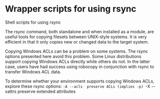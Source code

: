 # Wrapper scripts for using rsync
Shell scripts for using rsync

The rsync command, both standalone and when installed as a module, are useful tools for copying filesets between UNIX-style systems. It is very efficient in that it only copies new or changed data to the target system.

Copying Windows ACLs can be a problem on some systems. The rsync options presented here avoid this problem. Some Linux distributions support copying Windows ACLs directly while others do not. In the latter case, users have had success using robocopy in conjunction with rsync to transfer Windows ACL data.

To determine whether your environment supports copying Windows ACLs, explore these rsync options:
`-A --acls  preserve ACLs (implies -p)
`-X --xattrs preserve extended attributes

